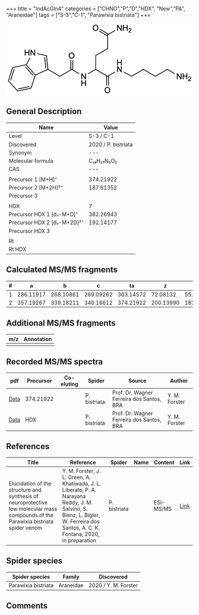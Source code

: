 +++
title = "IndAcGln4"
categories = ["CHNO","P","D","HDX",
"New","PA",
"Araneidae"]
tags = ["S-3","C-1",
"Parawixia bistriata"]
+++

![](/img/IndAcGln4.png)

## General Description

| Name                       | Value              |
|----------------------------|--------------------|
| Level                      | S-3 / C-1          |
| Discovered                 | 2020 / P. bistriata |
| Synonym                    | ---                |
| Molecular formula          | C₁₉H₂₇N₅O₃                   |
| CAS                        | ---                |
|                            |                    |
| Precursor 1 [M+H]⁺          | 374.21922                         |
| Precursor 2 [M+2H]²⁺        | 187.61352                         |
| Precursor 3                 |                                   |
|                             |                                   |
| HDX                         | 7                                 |
| Precursor HDX 1 [d₇-M+D]⁺   | 382.26943                         |
| Precursor HDX 2 [d₇-M+2D]²⁺ | 192.14177                         |
| Precursor HDX 3            |                    |
|                            |                    |
| Rt                         |                    |
| Rt HDX                     |                    |

## Calculated MS/MS fragments

| # | a         | b         | c         | ta        | z         | y         | tz        |
|---|-----------|-----------|-----------|-----------|-----------|-----------|-----------|
| 1 | 286.11917 | 268.10861 | 269.09262 | 303.14572 | 72.08132 | 55.05477 | 89.10787 |
| 2 | 357.19267 | 339.18211 | 340.16612 | 374.21922 | 200.13990 | 183.11335 | 217.16645 |

## Additional MS/MS fragments

| m/z | Annotation |
|-----|------------|
|     |            |

## Recorded MS/MS spectra

| pdf                                             | Precursor | Co-eluting | Spider      | Source                       | Author        |
|-------------------------------------------------|-----------|------------|-------------|------------------------------|---------------|
| [Data](/pdf/P-bistriata/374_IndAcGln4_Pb.pdf) | 374.21922 |           | P. bistriata | Prof. Dr. Wagner Ferreira dos Santos, BRA | Y. M. Forster |
| [Data](/pdf/P-bistriata/_374_IndAcGln4_Pb_HDX.pdf) | HDX |           | P. bistriata | Prof. Dr. Wagner Ferreira dos Santos, BRA | Y. M. Forster |


## References

| Title | Reference | Spider | Name | Content | Link |
|-------|-----------|--------|------|---------|------|
| Elucidation of the structure and synthesis of neuroprotective low molecular mass compounds of the Parawixia bistriata spider venom      | Y. M. Forster, J. L. Green, A. Khatiwada, J. L. Liberato, P. A. Narayana Reddy, J. M. Salvino, S. Bienz, L. Bigler, W. Ferreira dos Santos, A. C. K. Fontana, 2020, in preparation          | P. bistriata       |      | ESI-MS/MS        | [Link](unknown)     |

## Spider species

| Spider species     | Family     | Discovered           |
|--------------------|------------|----------------------|
| Parawixia bistriata | Araneidae | 2020 / Y. M. Forster |


## Comments